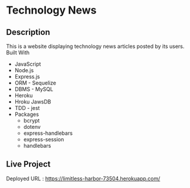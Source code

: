 # Technology News

## Description
This is a website displaying technology news articles posted by its users.
Built With
* JavaScript
* Node.js
* Express.js
* ORM - Sequelize
* DBMS - MySQL
* Heroku
* Hroku JawsDB
* TDD - jest
* Packages
    * bcrypt
    * dotenv
    * express-handlebars
    * express-session
    * handlebars
## Live Project
Deployed URL : https://limitless-harbor-73504.herokuapp.com/